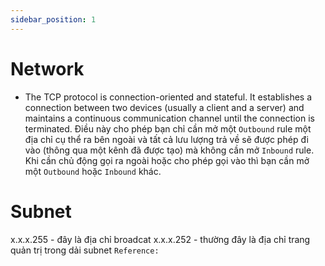 ```yaml
---
sidebar_position: 1
---
```


# Network
- The TCP protocol is connection-oriented and stateful. It establishes a connection between two devices (usually a client and a server) and maintains a continuous communication channel until the connection is terminated. 
Điều này cho phép bạn chỉ cần mở một `Outbound` rule một địa chỉ cụ thể ra bên ngoài và tất cả lưu lượng trả về sẽ được phép đi vào (thông qua một kênh đã được tạo) mà không cần mở `Inbound` rule.
Khi cần chủ động gọi ra ngoài hoặc cho phép gọi vào thì bạn cần mở một `Outbound` hoặc `Inbound` khác.

# Subnet

x.x.x.255 - đây là địa chỉ broadcat
x.x.x.252 - thường đây là địa chỉ trang quản trị trong dải subnet
`Reference:`   
